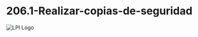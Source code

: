 # 206.1-Realizar-copias-de-seguridad
![LPI Logo](../../../wallpaper/et_linux.png "Buscando al hombre nuevo")
